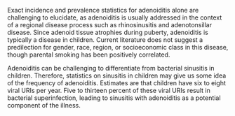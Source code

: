 Exact incidence and prevalence statistics for adenoiditis alone are challenging to elucidate, as adenoiditis is usually addressed in the context of a regional disease process such as rhinosinusitis and adenotonsillar disease. Since adenoid tissue atrophies during puberty, adenoiditis is typically a disease in children. Current literature does not suggest a predilection for gender, race, region, or socioeconomic class in this disease, though parental smoking has been positively correlated.

Adenoiditis can be challenging to differentiate from bacterial sinusitis in children. Therefore, statistics on sinusitis in children may give us some idea of the frequency of adenoiditis. Estimates are that children have six to eight viral URIs per year. Five to thirteen percent of these viral URIs result in bacterial superinfection, leading to sinusitis with adenoiditis as a potential component of the illness.